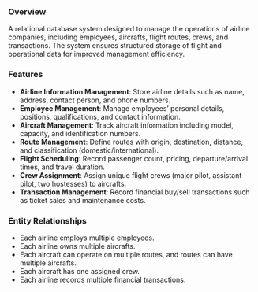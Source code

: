 ### Overview
A relational database system designed to manage the operations of airline companies, including employees, aircrafts, flight routes, crews, and transactions. The system ensures structured storage of flight and operational data for improved management efficiency.

### Features  
- **Airline Information Management**: Store airline details such as name, address, contact person, and phone numbers.  
- **Employee Management**: Manage employees’ personal details, positions, qualifications, and contact information.  
- **Aircraft Management**: Track aircraft information including model, capacity, and identification numbers.  
- **Route Management**: Define routes with origin, destination, distance, and classification (domestic/international).  
- **Flight Scheduling**: Record passenger count, pricing, departure/arrival times, and travel duration.  
- **Crew Assignment**: Assign unique flight crews (major pilot, assistant pilot, two hostesses) to aircrafts.  
- **Transaction Management**: Record financial buy/sell transactions such as ticket sales and maintenance costs.  

### Entity Relationships  
- Each airline employs multiple employees.  
- Each airline owns multiple aircrafts.  
- Each aircraft can operate on multiple routes, and routes can have multiple aircrafts.  
- Each aircraft has one assigned crew.  
- Each airline records multiple financial transactions.  
